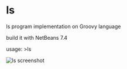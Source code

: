 ls
==

ls program implementation on Groovy language

build it with NetBeans 7.4

usage: >ls

![ls screenshot](https://raw.github.com/PokimonZerg/ls/master/ls.png)